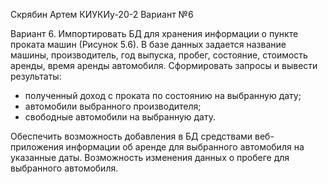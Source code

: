 Скрябин Артем КИУКИу-20-2 Вариант №6

Вариант 6. Импортировать БД для хранения информации о пункте проката машин (Рисунок 5.6).
В базе данных задается название машины, производитель, год выпуска, пробег, состояние, стоимость аренды, время аренды автомобиля.
Сформировать запросы и вывести результаты:

- полученный доход с проката по состоянию на выбранную дату;
- автомобили выбранного производителя;
- свободные автомобили на выбранную дату.

Обеспечить возможность добавления в БД средствами веб-приложения информации об аренде для выбранного автомобиля на указанные даты. Возможность изменения данных о пробеге для выбранного автомобиля.